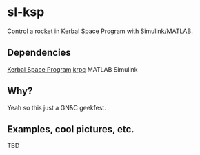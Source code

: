 # sl-ksp
Control a rocket in Kerbal Space Program with Simulink/MATLAB.

## Dependencies
[Kerbal Space Program](kerbalspaceprogram.com)
[krpc](krpc.github.io)
MATLAB
Simulink

## Why?
Yeah so this just a GN&C geekfest.

## Examples, cool pictures, etc.
TBD

